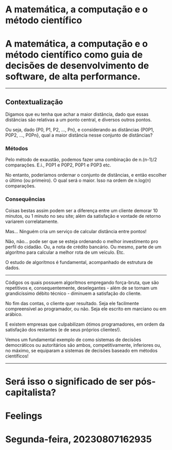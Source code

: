 # A matemática, a computação e o método científico

# A matemática, a computação e o método científico como guia de decisões de desenvolvimento de software, de alta performance.

---------------------------------------------------------------------

## Contextualização

Digamos que eu tenha que achar a maior distância, dado que essas distâncias são relativas a um ponto central, e diversos outros pontos.

Ou seja, dado {P0, P1, P2, ..., Pn}, e considerando as distâncias {P0P1, P0P2, ..., P0Pn}, qual a maior distância nesse conjunto de distâncias?


### Métodos

Pelo método de exaustão, podemos fazer uma combinação de n.(n-1)/2 comparações. E.i., P0P1 e P0P2, P0P1 e P0P3 etc.

No entanto, poderíamos ordernar o conjunto de distâncias, e então escolher o último (ou primeiro). O qual será o maior. Isso na ordem de n.log(n) comparações.

### Consequências

Coisas bestas assim podem ser a diferença entre um cliente demorar 10 minutos, ou 1 minuto no seu site; além da satisfação e vontade de retorno variarem correlatamente.

Mas... Ninguém cria um serviço de calcular distância entre pontos!

Não, não... pode ser que se esteja ordenando o melhor investimento pro perfil do cidadão. Ou, a nota de crédito bancário. Ou mesmo, parte de um algorítmo para calcular a melhor rota de um veículo. Etc.

O estudo de algorítmos é fundamental, acompanhado de estrutura de dados.

--------------

Códigos os quais possuem algorítmos empregando força-bruta, que são repetitivos e, consequentemente, deselegantes - além de se tornam um grandicíssimo débito técnico - diminuem a satisfação do cliente.

No fim das contas, o cliente quer resultado. Seja ele facilmente compreensível ao programador, ou não. Seja ele escrito em marciano ou em arábico.

E existem empresas que culpabilizam ótimos programadores, em ordem da satisfação dos restantes (e de seus próprios clientes!).

Vemos um fundamental exemplo de como sistemas de decisões democráticos ou autoritários são ambos, competitivamente, inferiores ou, no máximo, se equiparam a sistemas de decisões baseado em métodos científicos!

---------------------

Será isso o significado de ser pós-capitalista?
=======
# Feelings

# Segunda-feira, 20230807162935

